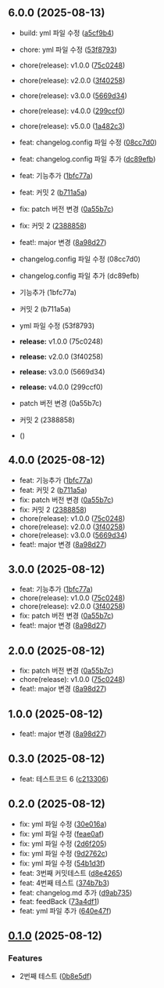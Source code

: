 ## 6.0.0 (2025-08-13)

* build: yml 파일 수정 ([a5cf9b4](https://github.com/hoyyChoi/yeonseubpun/commit/a5cf9b4))
* chore: yml 파일 수정 ([53f8793](https://github.com/hoyyChoi/yeonseubpun/commit/53f8793))
* chore(release): v1.0.0 ([75c0248](https://github.com/hoyyChoi/yeonseubpun/commit/75c0248))
* chore(release): v2.0.0 ([3f40258](https://github.com/hoyyChoi/yeonseubpun/commit/3f40258))
* chore(release): v3.0.0 ([5669d34](https://github.com/hoyyChoi/yeonseubpun/commit/5669d34))
* chore(release): v4.0.0 ([299ccf0](https://github.com/hoyyChoi/yeonseubpun/commit/299ccf0))
* chore(release): v5.0.0 ([1a482c3](https://github.com/hoyyChoi/yeonseubpun/commit/1a482c3))
* feat: changelog.config 파일 수정 ([08cc7d0](https://github.com/hoyyChoi/yeonseubpun/commit/08cc7d0))
* feat: changelog.config 파일 추가 ([dc89efb](https://github.com/hoyyChoi/yeonseubpun/commit/dc89efb))
* feat: 기능추가 ([1bfc77a](https://github.com/hoyyChoi/yeonseubpun/commit/1bfc77a))
* feat: 커밋 2 ([b711a5a](https://github.com/hoyyChoi/yeonseubpun/commit/b711a5a))
* fix: patch 버전 변경 ([0a55b7c](https://github.com/hoyyChoi/yeonseubpun/commit/0a55b7c))
* fix: 커밋 2 ([2388858](https://github.com/hoyyChoi/yeonseubpun/commit/2388858))
* feat!: major 변경 ([8a98d27](https://github.com/hoyyChoi/yeonseubpun/commit/8a98d27))




* changelog.config 파일 수정 (08cc7d0)
* changelog.config 파일 추가 (dc89efb)
* 기능추가 (1bfc77a)
* 커밋 2 (b711a5a)
* yml 파일 수정 (53f8793)
* **release:** v1.0.0 (75c0248)
* **release:** v2.0.0 (3f40258)
* **release:** v3.0.0 (5669d34)
* **release:** v4.0.0 (299ccf0)
* patch 버전 변경 (0a55b7c)
* 커밋 2 (2388858)
*  ()



## 4.0.0 (2025-08-12)

* feat: 기능추가 ([1bfc77a](https://github.com/hoyyChoi/yeonseubpun/commit/1bfc77a))
* feat: 커밋 2 ([b711a5a](https://github.com/hoyyChoi/yeonseubpun/commit/b711a5a))
* fix: patch 버전 변경 ([0a55b7c](https://github.com/hoyyChoi/yeonseubpun/commit/0a55b7c))
* fix: 커밋 2 ([2388858](https://github.com/hoyyChoi/yeonseubpun/commit/2388858))
* chore(release): v1.0.0 ([75c0248](https://github.com/hoyyChoi/yeonseubpun/commit/75c0248))
* chore(release): v2.0.0 ([3f40258](https://github.com/hoyyChoi/yeonseubpun/commit/3f40258))
* chore(release): v3.0.0 ([5669d34](https://github.com/hoyyChoi/yeonseubpun/commit/5669d34))
* feat!: major 변경 ([8a98d27](https://github.com/hoyyChoi/yeonseubpun/commit/8a98d27))



## 3.0.0 (2025-08-12)

* feat: 기능추가 ([1bfc77a](https://github.com/hoyyChoi/yeonseubpun/commit/1bfc77a))
* chore(release): v1.0.0 ([75c0248](https://github.com/hoyyChoi/yeonseubpun/commit/75c0248))
* chore(release): v2.0.0 ([3f40258](https://github.com/hoyyChoi/yeonseubpun/commit/3f40258))
* fix: patch 버전 변경 ([0a55b7c](https://github.com/hoyyChoi/yeonseubpun/commit/0a55b7c))
* feat!: major 변경 ([8a98d27](https://github.com/hoyyChoi/yeonseubpun/commit/8a98d27))



## 2.0.0 (2025-08-12)

* fix: patch 버전 변경 ([0a55b7c](https://github.com/hoyyChoi/yeonseubpun/commit/0a55b7c))
* chore(release): v1.0.0 ([75c0248](https://github.com/hoyyChoi/yeonseubpun/commit/75c0248))
* feat!: major 변경 ([8a98d27](https://github.com/hoyyChoi/yeonseubpun/commit/8a98d27))



## 1.0.0 (2025-08-12)

* feat!: major 변경 ([8a98d27](https://github.com/hoyyChoi/yeonseubpun/commit/8a98d27))



## 0.3.0 (2025-08-12)

* feat: 테스트코드 6 ([c213306](https://github.com/hoyyChoi/yeonseubpun/commit/c213306))



## 0.2.0 (2025-08-12)

* fix: yml 파일 수정 ([30e016a](https://github.com/hoyyChoi/yeonseubpun/commit/30e016a))
* fix: yml 파일 수정 ([feae0af](https://github.com/hoyyChoi/yeonseubpun/commit/feae0af))
* fix: yml 파일 수정 ([2d6f205](https://github.com/hoyyChoi/yeonseubpun/commit/2d6f205))
* fix: yml 파일 수정 ([9d2762c](https://github.com/hoyyChoi/yeonseubpun/commit/9d2762c))
* fix: yml 파일 수정 ([54b1d3f](https://github.com/hoyyChoi/yeonseubpun/commit/54b1d3f))
* feat: 3번째 커밋테스트 ([d8e4265](https://github.com/hoyyChoi/yeonseubpun/commit/d8e4265))
* feat: 4번째 테스트 ([374b7b3](https://github.com/hoyyChoi/yeonseubpun/commit/374b7b3))
* feat: changelog.md 추가 ([d9ab735](https://github.com/hoyyChoi/yeonseubpun/commit/d9ab735))
* feat: feedBack ([73a4df1](https://github.com/hoyyChoi/yeonseubpun/commit/73a4df1))
* feat: yml 파일 추가 ([640e47f](https://github.com/hoyyChoi/yeonseubpun/commit/640e47f))



## [0.1.0](https://github.com/hoyyChoi/interview-spark-garden/compare/v1.2.0...v0.1.0) (2025-08-12)

### Features

* 2번째 테스트 ([0b8e5df](https://github.com/hoyyChoi/interview-spark-garden/commit/0b8e5df7f1d7f99a2d8bfeb1e69eb7414295bf9c))
